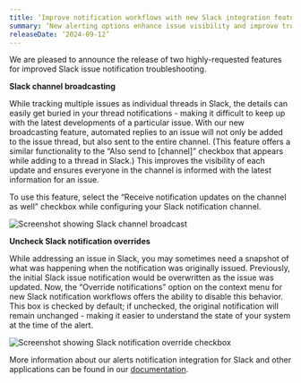 ```yaml
---
title: ‘Improve notification workflows with new Slack integration features’
summary: ‘New alerting options enhance issue visibility and improve troubleshooting’
releaseDate: ‘2024-09-12’
---
```


We are pleased to announce the release of two highly-requested features for improved Slack issue notification troubleshooting.

**Slack channel broadcasting**

While tracking multiple issues as individual threads in Slack, the details can easily get buried in your thread notifications - making it difficult to keep up with the latest developments of a particular issue. With our new broadcasting feature, automated replies to an issue will not only be added to the issue thread, but also sent to the entire channel. (This feature offers a similar functionality to the  “Also send to [channel]” checkbox that appears while adding to a thread in Slack.) This improves the visibility of each update and ensures everyone in the channel is informed with the latest information for an issue. 

To use this feature, select the “Receive notification updates on the channel as well” checkbox while configuring your Slack notification channel.

![Screenshot showing Slack channel broadcast](/images/slack-channel-broadcast.png "Screenshot showing Slack channel broadcast")

**Uncheck Slack notification overrides**

While addressing an issue in Slack, you may sometimes need a snapshot of what was happening when the notification was originally issued. Previously, the initial Slack issue notification would be overwritten as the issue was updated. Now, the “Override notifications” option on the context menu for new Slack notification workflows offers the ability to disable this behavior. This box is checked by default; if unchecked, the original notification will remain unchanged - making it easier to understand the state of your system at the time of the alert.

![Screenshot showing Slack notification override checkbox](/images/slack-notification-overrides-checkbox.png "Screenshot showing Slack notification override checkbox")

More information about our alerts notification integration for Slack and other applications can be found in our [documentation](https://docs.newrelic.com/docs/alerts/get-notified/notification-integrations/).